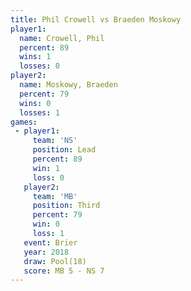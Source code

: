 ```yaml
---
title: Phil Crowell vs Braeden Moskowy
player1:                
  name: Crowell, Phil   
  percent: 89           
  wins: 1               
  losses: 0             
player2:                
  name: Moskowy, Braeden
  percent: 79           
  wins: 0               
  losses: 1             
games:
 - player1:        
     team: 'NS'    
     position: Lead
     percent: 89   
     win: 1        
     loss: 0       
   player2:         
     team: 'MB'     
     position: Third
     percent: 79    
     win: 0         
     loss: 1        
   event: Brier      
   year: 2018        
   draw: Pool(18)    
   score: MB 5 - NS 7
---
```

